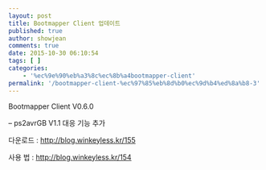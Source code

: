 ```yaml
---
layout: post
title: Bootmapper Client 업데이트
published: true
author: showjean
comments: true
date: 2015-10-30 06:10:54
tags: [ ]
categories:
    - '%ec%9e%90%eb%a3%8c%ec%8b%a4bootmapper-client'
permalink: '/bootmapper-client-%ec%97%85%eb%8d%b0%ec%9d%b4%ed%8a%b8-3'
---
```

Bootmapper Client V0.6.0





&#8211; ps2avrGB V1.1 대응 기능 추가





다운로드 : http://blog.winkeyless.kr/155

사용 법 : http://blog.winkeyless.kr/154